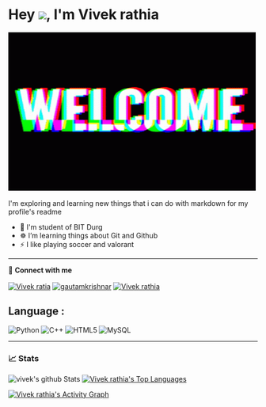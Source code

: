 <h1>Hey <img src="https://media.giphy.com/media/hvRJCLFzcasrR4ia7z/giphy.gif" width="25px">, I'm Vivek rathia</h1>
<img src="https://github.com/Vivekrathia/Vivekrathia/blob/main/Wy7u.gif" width="500" height="320">

I'm exploring and learning new things that i can do with markdown for my profile's readme

- 🤖 I'm student of BIT Durg
- ☸️ I’m learning things about Git and Github 
- ⚡ I like playing soccer and valorant
---
🔗  **Connect with me**
<p align="left">
<a href="https://twitter.com/Vivek83714122" target="blank"><img align="center" src="https://raw.githubusercontent.com/rahuldkjain/github-profile-readme-generator/master/src/images/icons/Social/twitter.svg" alt="Vivek ratia" height="30" width="40" /></a>
<a href="https://www.linkedin.com/in/vivek-rathia-6476b71b9/" target="blank"><img align="center" src="https://raw.githubusercontent.com/rahuldkjain/github-profile-readme-generator/master/src/images/icons/Social/linked-in-alt.svg" alt="gautamkrishnar" height="30" width="40" /></a>
<a href="https://www.instagram.com/vivvvvekrathia/" target="blank"><img align="center" src="https://raw.githubusercontent.com/rahuldkjain/github-profile-readme-generator/master/src/images/icons/Social/instagram.svg" alt="Vivek rathia" height="30" width="40" /></a>
  
  
 ## Language :
![Python](https://img.shields.io/badge/-Python-black?style=flat-square&logo=Python)
![C++](https://img.shields.io/badge/-C++-00599C?style=flat-square&logo=c)
![HTML5](https://img.shields.io/badge/-HTML5-E34F26?style=flat-square&logo=html5&logoColor=white)
![MySQL](https://img.shields.io/badge/-MySQL-black?style=flat-square&logo=mysql)
  
  ---
 ### 📈 Stats
![vivek's github Stats](https://github-readme-stats.vercel.app/api?username=Vivekrathia&theme=radical)
  <a href="https://github.com/Vivekrathia/github-readme-stats"><img alt="Vivek rathia's Top Languages" src="https://github-readme-stats.vercel.app/api/top-langs/?username=Vivekrathia&langs_count=8&count_private=true&layout=compact&theme=react&hide_border=true&bg_color=0D1117" /></a>
  
 <a href="https://github.com/Vivekrathia/github-readme-activity-graph"><img alt="Vivek rathia's Activity Graph" src="https://activity-graph.herokuapp.com/graph?username=Vivekrathia&bg_color=#FFC0CB&color=5BCDEC&line=5BCDEC&point=FFFFFF&hide_border=true" /></a>
  


  
